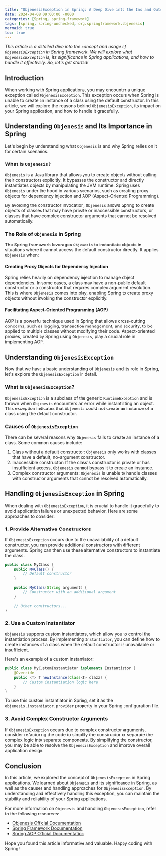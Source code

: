 ```yaml
---
title: "ObjenesisException in Spring: A Deep Dive into the Ins and Outs"
date: 2024-04-08 09:00:00 -0000
categories: [Spring, spring-framework]
tags: [spring, spring-unchecked, org.springframework.objenesis]
mermaid: true
toc: true
---
```



_This article is a detailed dive into the concept and usage of `ObjenesisException` in Spring framework. We will explore what `ObjenesisException` is, its significance in Spring applications, and how to handle it effectively. So, let's get started!_

## Introduction

When working with Spring applications, you may encounter a unique exception called `ObjenesisException`. This exception occurs when Spring is unable to create an instance of a class using the default constructor. In this article, we will explore the reasons behind `ObjenesisException`, its impact on your Spring application, and how to handle it gracefully.

## Understanding `Objenesis` and Its Importance in Spring

Let's begin by understanding what `Objenesis` is and why Spring relies on it for certain scenarios.

### What is `Objenesis`?

`Objenesis` is a Java library that allows you to create objects without calling their constructors explicitly. It bypasses the constructor and directly instantiates objects by manipulating the JVM runtime. Spring uses `Objenesis` under the hood in various scenarios, such as creating proxy objects for dependency injection and AOP (Aspect-Oriented Programming).

By avoiding the constructor invocation, `Objenesis` allows Spring to create objects of classes that may have private or inaccessible constructors, or classes that have complex constructor arguments that cannot be resolved automatically.

### The Role of `Objenesis` in Spring

The Spring framework leverages `Objenesis` to instantiate objects in situations where it cannot access the default constructor directly. It applies `Objenesis` when:

#### Creating Proxy Objects for Dependency Injection

Spring relies heavily on dependency injection to manage object dependencies. In some cases, a class may have a non-public default constructor or a constructor that requires complex argument resolution. This is where `Objenesis` comes into play, enabling Spring to create proxy objects without invoking the constructor explicitly.

#### Facilitating Aspect-Oriented Programming (AOP)

AOP is a powerful technique used in Spring that allows cross-cutting concerns, such as logging, transaction management, and security, to be applied to multiple classes without modifying their code. Aspect-oriented proxies, created by Spring using `Objenesis`, play a crucial role in implementing AOP.

## Understanding `ObjenesisException`

Now that we have a basic understanding of `Objenesis` and its role in Spring, let's explore the `ObjenesisException` in detail.

### What is `ObjenesisException`?

`ObjenesisException` is a subclass of the generic `RuntimeException` and is thrown when `Objenesis` encounters an error while instantiating an object. This exception indicates that `Objenesis` could not create an instance of a class using the default constructor.

### Causes of `ObjenesisException`

There can be several reasons why `Objenesis` fails to create an instance of a class. Some common causes include:

1. Class without a default constructor: `Objenesis` only works with classes that have a default, no-argument constructor.
2. Inaccessible constructor: If the class's constructor is private or has insufficient access, `Objenesis` cannot bypass it to create an instance.
3. Complex constructor arguments: `Objenesis` is unable to handle classes with constructor arguments that cannot be resolved automatically.

## Handling `ObjenesisException` in Spring

When dealing with `ObjenesisException`, it is crucial to handle it gracefully to avoid application failures or unexpected behavior. Here are some approaches to consider:

### 1. Provide Alternative Constructors

If `ObjenesisException` occurs due to the unavailability of a default constructor, you can provide additional constructors with different arguments. Spring can then use these alternative constructors to instantiate the class.

```java
public class MyClass {
    public MyClass() {
        // Default constructor
    }
    
    public MyClass(String argument) {
        // Constructor with an additional argument
    }
    
    // Other constructors...
}
```

### 2. Use a Custom Instantiator

`Objenesis` supports custom instantiators, which allow you to control the instantiation process. By implementing `Instantiator`, you can define how to create instances of a class when the default constructor is unavailable or insufficient.

Here's an example of a custom instantiator:

```java
public class MyCustomInstantiator implements Instantiator {
    @Override
    public <T> T newInstance(Class<T> clazz) {
        // Custom instantiation logic here
    }
}
```

To use this custom instantiator in Spring, set it as the `objenesis.instantiator.provider` property in your Spring configuration file.

### 3. Avoid Complex Constructor Arguments

If `ObjenesisException` occurs due to complex constructor arguments, consider refactoring the code to simplify the constructor or separate the complex logic into separate components. By simplifying the constructor, you may be able to resolve the `ObjenesisException` and improve overall application design.

## Conclusion

In this article, we explored the concept of `ObjenesisException` in Spring applications. We learned about `Objenesis` and its significance in Spring, as well as the causes and handling approaches for `ObjenesisException`. By understanding and effectively handling this exception, you can maintain the stability and reliability of your Spring applications.

For more information on `Objenesis` and handling `ObjenesisException`, refer to the following resources:

- [Objenesis Official Documentation](https://objenesis.org/)
- [Spring Framework Documentation](https://spring.io/)
- [Spring AOP Official Documentation](https://docs.spring.io/spring-framework/docs/current/reference/html/core.html#aop-introduction)

Hope you found this article informative and valuable. Happy coding with Spring!
